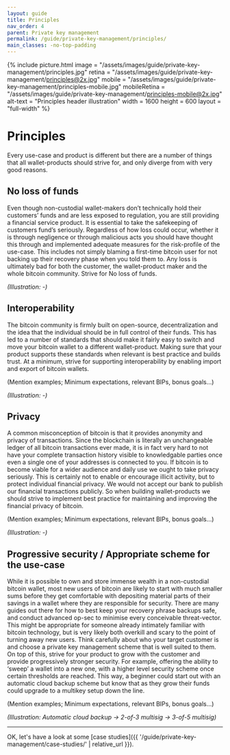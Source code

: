 ```yaml
---
layout: guide
title: Principles
nav_order: 4
parent: Private key management
permalink: /guide/private-key-management/principles/
main_classes: -no-top-padding
---
```


{% include picture.html
   image = "/assets/images/guide/private-key-management/principles.jpg"
   retina = "/assets/images/guide/private-key-management/principles@2x.jpg"
   mobile = "/assets/images/guide/private-key-management/principles-mobile.jpg"
   mobileRetina = "/assets/images/guide/private-key-management/principles-mobile@2x.jpg"
   alt-text = "Principles header illustration"
   width = 1600
   height = 600
   layout = "full-width"
%}

# Principles

Every use-case and product is different but there are a number of things that all wallet-products should strive for, and only diverge from with very good reasons.

## No loss of funds

Even though non-custodial wallet-makers don’t technically hold their customers’ funds and are less exposed to regulation, you are still providing a financial service product. It is essential to take the safekeeping of customers fund’s seriously. Regardless of how loss could occur, whether it is through negligence or through malicious acts you should have thought this through and implemented adequate measures for the risk-profile of the use-case. This includes not simply blaming a first-time bitcoin user for not backing up their recovery phase when you told them to. Any loss is ultimately bad for both the customer, the wallet-product maker and the whole bitcoin community. Strive for No loss of funds. 

*(Illustration: -)*

## Interoperability

The bitcoin community is firmly built on open-source, decentralization and the idea that the individual should be in full control of their funds. This has led to a number of standards that should make it fairly easy to switch and move your bitcoin wallet to a different wallet-product. Making sure that your product supports these standards when relevant is best practice and builds trust. At a minimum, strive for supporting interoperability by enabling import and export of bitcoin wallets.

(Mention examples; Minimum expectations, relevant BIPs, bonus goals...)

*(Illustration: -)*

## Privacy

A common misconception of bitcoin is that it provides anonymity and privacy of transactions. Since the blockchain is literally an unchangeable ledger of all bitcoin transactions ever made, it is in fact very hard to not have your complete transaction history visible to knowledgable parties once even a single one of your addresses is connected to you. If bitcoin is to become viable for a wider audience and daily use we ought to take privacy seriously. This is certainly not to enable or encourage illicit activity, but to protect individual financial privacy. We would not accept our bank to publish our financial transactions publicly. So when building wallet-products we should strive to implement best practice for maintaining and improving the financial privacy of bitcoin. 

(Mention examples; Minimum expectations, relevant BIPs, bonus goals...)

*(Illustration: -)*

## Progressive security / Appropriate scheme for the use-case

While it is possible to own and store immense wealth in a non-custodial bitcoin wallet, most new users of bitcoin are likely to start with much smaller sums before they get comfortable with depositing material parts of their savings in a wallet where they are responsible for security. There are many guides out there for how to best keep your recovery phrase backups safe, and conduct advanced op-sec to minimise every conceivable threat-vector. This might be appropriate for someone already intimately familiar with bitcoin technology, but is very likely both overkill and scary to the point of turning away new users. Think carefully about who your target customer is and choose a private key management scheme that is well suited to them. On top of this, strive for your product to grow with the customer and provide progressively stronger security. For example, offering the ability to ‘sweep’ a wallet into a new one, with a higher level security scheme once certain thresholds are reached. This way, a beginner could start out with an automatic cloud backup scheme but know that as they grow their funds could upgrade to a multikey setup down the line.

(Mention examples; Minimum expectations, relevant BIPs, bonus goals...)

*(Illustration: Automatic cloud backup → 2-of-3 multisig → 3-of-5 multisig)*

***

OK, let's have a look at some [case studies]({{ '/guide/private-key-management/case-studies/' | relative_url }}).
